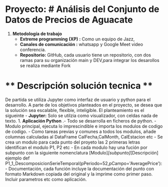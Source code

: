 # Proyecto: # Análisis del Conjunto de Datos de Precios de Aguacate 


1. **Metodología de trabajo**
      - **Extreme programming (XP) :** Como un equipo de Jazz,
      - **Canales de comunicación :** whatsapp  y Google Meet video conferencia.
      - **Repositorio:** GitHub, cada usuario tiene un repositorio, con dos ramas para su organización main y DEV,para integrar los desarollos se realiza mediante Fork

# ** Descripción solución tecnica **
  De partida se utiliza Jupyter como interfaz de usuario y python para el desarrollo.
  A parte de los objetivos planteados en el proyecto, se desea que la solución sea escalable, flexible, inteligible. El planteamiento es el sigueinte
      - **Jupyter:** Solo se utilzia como visualizador, con celdas nada de texto.
      1. **Aplicación Python**
      .- Todo se desarrolla en ficheros de python.
      - Modulo principal,  ejecuta lo imprescindible e importa los modulos de codigo de codigo.
      - Como tareas previas y comunes a todos los modulos, añade columnas calculadas al DataFrame CalFecha,CalMonth, CalEstacion etc
      - Se crea un modulo para cada punto del proyeto las 2 primeras letras identifican el modulo P1, P2 etc
      - En cada modulo hay una fución por subpunto con la siguiente nomenclatura [Modulo]_[subpunto]_[Descripción] ejemplo def P1_1_DescomposicionSerieTemporal(pPeriodo=52,pCampo='AveragePrice'):
      - Documentación, cada función incluye la documentación del punto con formato Markdown copiada del original y la imprime como primer paso. Incluir parametros etc como aplicación.
      
    

